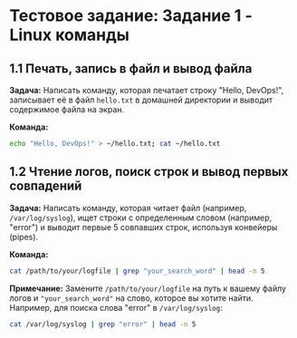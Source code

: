 # Тестовое задание: Задание 1 - Linux команды

## 1.1 Печать, запись в файл и вывод файла

**Задача:** Написать команду, которая печатает строку "Hello, DevOps!", записывает её в файл `hello.txt` в домашней директории и выводит содержимое файла на экран.

**Команда:**

```bash
echo "Hello, DevOps!" > ~/hello.txt; cat ~/hello.txt
```

## 1.2 Чтение логов, поиск строк и вывод первых совпадений

**Задача:** Написать команду, которая читает файл (например, `/var/log/syslog`), ищет строки с определенным словом (например, "error") и выводит первые 5 совпавших строк, используя конвейеры (pipes).

**Команда:**

```bash
cat /path/to/your/logfile | grep "your_search_word" | head -n 5
```

**Примечание:** Замените `/path/to/your/logfile` на путь к вашему файлу логов и `"your_search_word"` на слово, которое вы хотите найти. Например, для поиска слова "error" в `/var/log/syslog`:

```bash
cat /var/log/syslog | grep "error" | head -n 5
```
